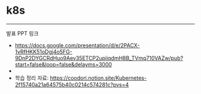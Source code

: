 # k8s
---

발표 PPT 링크

- https://docs.google.com/presentation/d/e/2PACX-1vRfHKK51oDgj4o5FG-9DnP2DYGCRdHuo9Aev35ETCP2upiiqdmH8B_TVmq710VAZw/pub?start=false&loop=false&delayms=3000
- 
- 학습 정리 자료: https://coodori.notion.site/Kubernetes-2f15740a21a64575b40c0214c574281c?pvs=4
